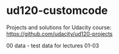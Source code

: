 # ud120-customcode
Projects and solutions for Udacity course: https://github.com/udacity/ud120-projects

00 data - test data for lectures 01-03